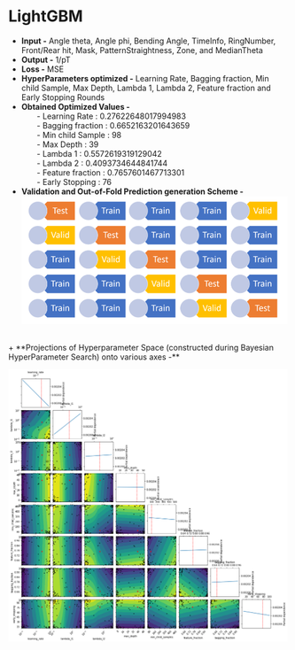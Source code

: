 # LightGBM
+ **Input -** Angle theta, Angle phi, Bending Angle, TimeInfo, RingNumber, Front/Rear hit, Mask, PatternStraightness, Zone, and MedianTheta
+ **Output -** 1/pT
+ **Loss -** MSE
+ **HyperParameters optimized -** Learning Rate, Bagging fraction, Min child Sample, Max Depth, Lambda 1, Lambda 2, Feature fraction and Early Stopping Rounds
+ **Obtained Optimized Values -** <br>
&nbsp;&nbsp;&nbsp;&nbsp;&nbsp;&nbsp; - Learning Rate :  0.27622648017994983<br>
&nbsp;&nbsp;&nbsp;&nbsp;&nbsp;&nbsp; - Bagging fraction : 0.6652163201643659<br>
&nbsp;&nbsp;&nbsp;&nbsp;&nbsp;&nbsp; - Min child Sample : 98<br>
&nbsp;&nbsp;&nbsp;&nbsp;&nbsp;&nbsp; - Max Depth : 39<br>
&nbsp;&nbsp;&nbsp;&nbsp;&nbsp;&nbsp; - Lambda 1 : 0.5572619319129042<br>
&nbsp;&nbsp;&nbsp;&nbsp;&nbsp;&nbsp; - Lambda 2 : 0.4093734644841744<br>
&nbsp;&nbsp;&nbsp;&nbsp;&nbsp;&nbsp; - Feature fraction : 0.7657601467713301<br>
&nbsp;&nbsp;&nbsp;&nbsp;&nbsp;&nbsp; - Early Stopping : 76
+ **Validation and Out-of-Fold Prediction generation Scheme -**
&nbsp;&nbsp;&nbsp;&nbsp;&nbsp;&nbsp;![Img](https://github.com/PRATEEKKUMARAGNIHOTRI/CMS-trigger/blob/master/images/validation_scheme.png)
<br>
+ **Projections of Hyperparameter Space (constructed during Bayesian HyperParameter Search) onto various axes -**
<p align="right">
  <img src="https://github.com/PRATEEKKUMARAGNIHOTRI/CMS-trigger/blob/master/images/LightGBM-SearchSpace-Projections.png">
</p>
